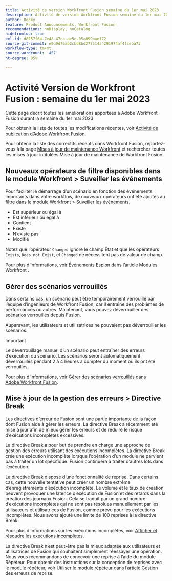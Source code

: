 ```yaml
---
title: Activité de version Workfront Fusion semaine du 1er mai 2023
description: Activité de version Workfront Fusion semaine du 1er mai 2023
author: Becky
feature: Product Announcements, Workfront Fusion
recommendations: noDisplay, noCatalog
hidefromtoc: true
exl-id: d8257f64-7e48-47ca-ae5e-05a899bae172
source-git-commit: e0d9d76ab2cbd8bd277514a4291974af4fceba73
workflow-type: tm+mt
source-wordcount: '457'
ht-degree: 85%

---
```


# Activité Version de Workfront Fusion : semaine du 1er mai 2023

Cette page décrit toutes les améliorations apportées à Adobe Workfront Fusion durant la semaine du 1er mai 2023

Pour obtenir la liste de toutes les modifications récentes, voir [Activité de publication d’Adobe Workfront Fusion](/help/workfront-fusion/fusion-product-releases/fusion-release-activity.md).

Pour obtenir la liste des correctifs récents dans Workfront Fusion, reportez-vous à la page [Mises à jour de maintenance Workfront](https://experienceleague.adobe.com/docs/workfront-known-issues/releases/current-updates.html?lang=fr) et recherchez toutes les mises à jour intitulées Mise à jour de maintenance de Workfront Fusion.

## Nouveaux opérateurs de filtre disponibles dans le module Workfront > Suveiller les événements

Pour faciliter le démarrage d’un scénario en fonction des événements importants dans votre workflow, de nouveaux opérateurs ont été ajoutés au filtre dans le module Workfront > Suveiller les événements.

* Est supérieur ou égal à
* Est inférieur ou égal à
* Contient
* Existe
* N’existe pas
* Modifié

Notez que l’opérateur `Changed` ignore le champ État et que les opérateurs `Exists`, `Does not Exist`, et `Changed` ne nécessitent pas de valeur de champ.

Pour plus d’informations, voir [Événements Espion](/help/workfront-fusion/references/apps-and-modules/adobe-connectors/workfront-modules.md#triggers) dans l’article Modules Workfront .

## Gérer des scénarios verrouillés

Dans certains cas, un scénario peut être temporairement verrouillé par l’équipe d’ingénieurs de Workfront Fusion, car il entraîne des problèmes de performances ou autres. Maintenant, vous pouvez déverrouiller des scénarios verrouillés depuis Fusion.

Auparavant, les utilisateurs et utilisatrices ne pouvaient pas déverrouiller les scénarios.

>[!IMPORTANT]
>
>Le déverrouillage manuel d’un scénario peut entraîner des erreurs d’exécution du scénario. Les scénarios seront automatiquement déverrouillés pendant 2 à 4 heures à compter du moment où ils ont été verrouillés.

Pour plus d’informations, voir [Gérer des scénarios verrouillés dans Adobe Workfront Fusion](/help/workfront-fusion/manage-scenarios/view-manage-locked-scenario.md).

## Mise à jour de la gestion des erreurs > Directive Break

Les directives d’erreur de Fusion sont une partie importante de la façon dont Fusion aide à gérer les erreurs. La directive Break a récemment été mise à jour afin de mieux gérer les erreurs et de réduire le risque d’exécutions incomplètes excessives.

La directive Break a pour but de prendre en charge une approche de gestion des erreurs utilisant des exécutions incomplètes. La directive Break crée une exécution incomplète lorsque l’opération d’un module ne parvient pas à traiter un lot spécifique. Fusion continuera à traiter d’autres lots dans l’exécution.

La directive Break dispose d’une fonctionnalité de reprise. Dans certains cas, cette nouvelle tentative peut créer un nombre extrême d’enregistrements d’exécution incomplète. Le volume et le taux de création peuvent provoquer une latence d’exécution de Fusion et des retards dans la création des journaux Fusion. Cela se traduit par un grand nombre d’exécutions incomplètes qui ne sont pas résolues manuellement par les utilisateurs et utilisatrices de Fusion, comme prévu pour les exécutions incomplètes. Nous avons ajouté une limite de 100 reprises à la directive Break.

Pour plus d’informations sur les exécutions incomplètes, voir [Afficher et résoudre les exécutions incomplètes](/help/workfront-fusion/manage-scenarios/view-and-resolve-incomplete-executions.md).

La directive Break n’est peut-être pas la mieux adaptée aux utilisateurs et utilisatrices de Fusion qui souhaitent simplement réessayer une opération. Nous vous recommandons de concevoir une reprise à l’aide du module Répéteur. Pour obtenir des instructions sur la conception de reprises avec le module répéteur, voir [Utiliser le module répéteur](/help/workfront-fusion/create-scenarios/config-error-handling/retry.md#use-the-repeater-module) dans l’article Gestion des erreurs de reprise.
